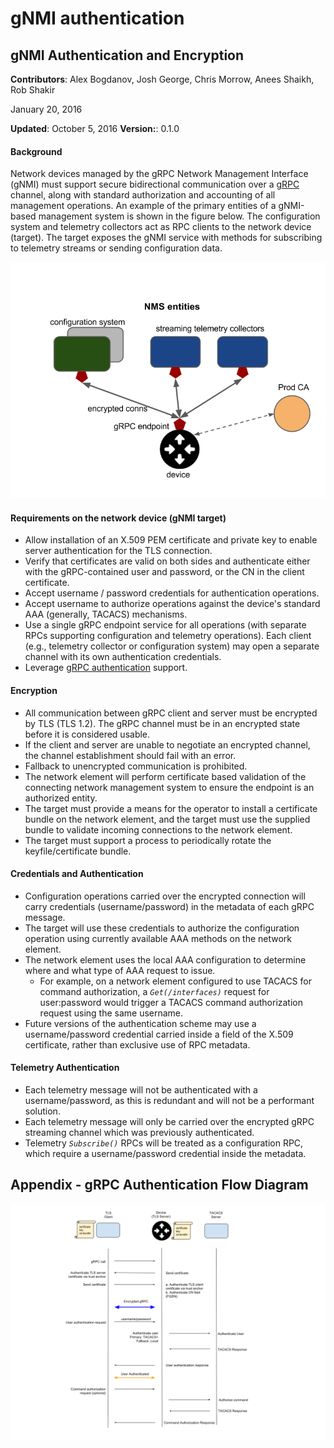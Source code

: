 # gNMI authentication

## gNMI Authentication and Encryption

**Contributors**: Alex Bogdanov, Josh George, Chris Morrow, Anees Shaikh, Rob Shakir

January 20, 2016

**Updated**: October 5, 2016
**Version:**: 0.1.0

#### Background

Network devices managed by the gRPC Network Management Interface (gNMI) must support secure bidirectional communication over a [gRPC](http://www.grpc.io/) channel, along with standard authorization and accounting of all management operations.  An example of the primary entities of a gNMI-based management system is shown in the figure below.  The configuration system and telemetry collectors act as RPC clients to the network device (target).  The target exposes the gNMI service with methods for subscribing to telemetry streams or sending configuration data.

![drawing](img/auth-overview.png) 

#### Requirements on the network device (gNMI target)



*   Allow installation of an X.509 PEM certificate and private key to enable server authentication for the TLS connection.
*   Verify that certificates are valid on both sides and authenticate either with the gRPC-contained user and password, or the CN in the client certificate.
*   Accept username / password credentials for authentication operations.
*   Accept username to authorize operations against the device's standard AAA (generally, TACACS) mechanisms.
*   Use a single gRPC endpoint service for all operations (with separate RPCs supporting configuration and telemetry operations).  Each client (e.g., telemetry collector or configuration system) may open a separate channel with its own authentication credentials.
*   Leverage [gRPC authentication](http://www.grpc.io/docs/guides/auth.html) support.

#### Encryption



*   All communication between gRPC client and server must be encrypted by TLS (TLS 1.2). The gRPC channel must be in an encrypted state before it is considered usable.
*   If the client and server are unable to negotiate an encrypted channel, the channel establishment should fail with an error.
*   Fallback to unencrypted communication is prohibited.
*   The network element will perform certificate based validation of the connecting network management system to ensure the endpoint is an authorized entity.
*   The target must provide a means for the operator to install a certificate bundle on the network element, and the target must use the supplied bundle to validate incoming connections to the network element.
*   The target must support a process to periodically rotate the keyfile/certificate bundle.

#### Credentials and Authentication



*   Configuration operations carried over the encrypted connection will carry credentials (username/password) in the metadata of each gRPC message.
*   The target will use these credentials to authorize the configuration operation using currently available AAA methods on the network element.
*   The network element uses the local AAA configuration to determine where and what type of AAA request to issue.
    *   For example, on a network element configured to use TACACS for command authorization, a <code><em>Get(/interfaces)</em></code> request for user:password would trigger a TACACS command authorization request using the same username.
*   Future versions of the authentication scheme may use a username/password credential carried inside a field of the X.509 certificate, rather than exclusive use of RPC metadata.

#### Telemetry Authentication



*   Each telemetry message will not be authenticated with a username/password, as this is redundant and will not be a performant solution.
*   Each telemetry message will only be carried over the encrypted gRPC streaming channel which was previously authenticated.
*   Telemetry <code><em>Subscribe()</em></code> RPCs will be treated as a configuration RPC, which require a username/password credential inside the metadata.

## Appendix - gRPC Authentication Flow Diagram


![gNMI Authentication Message Flow](img/auth-message-flow.png)
